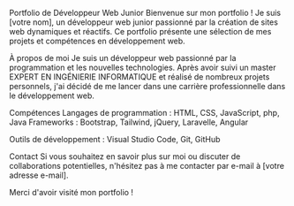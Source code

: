 Portfolio de Développeur Web Junior
Bienvenue sur mon portfolio ! Je suis [votre nom], un développeur web junior passionné par la création de sites web dynamiques et réactifs. Ce portfolio présente une sélection de mes projets et compétences en développement web.

À propos de moi
Je suis un développeur web passionné par la programmation et les nouvelles technologies. Après avoir suivi un master EXPERT EN INGÉNIERIE INFORMATIQUE et réalisé de nombreux projets personnels, j'ai décidé de me lancer dans une carrière professionnelle dans le développement web.

Compétences
Langages de programmation : HTML, CSS, JavaScript, php, Java
Frameworks : Bootstrap, Tailwind, jQuery, Laravelle, Angular 

Outils de développement : Visual Studio Code, Git, GitHub

Contact
Si vous souhaitez en savoir plus sur moi ou discuter de collaborations potentielles, n'hésitez pas à me contacter par e-mail à [votre adresse e-mail].

Merci d'avoir visité mon portfolio !
